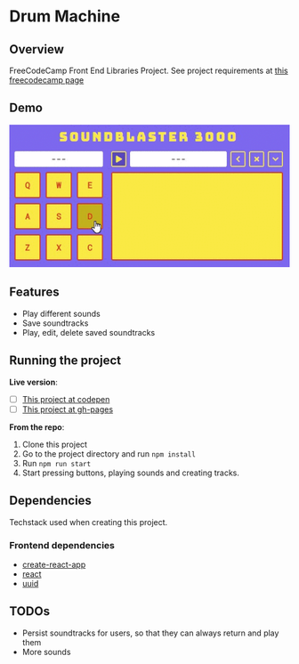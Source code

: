 # Drum Machine

## Overview

FreeCodeCamp Front End Libraries Project. See project requirements at [this freecodecamp page](https://www.freecodecamp.org/learn/front-end-libraries/front-end-libraries-projects/build-a-drum-machine)

## Demo

![](https://github.com/gurugumawaru/FCC__drum_machine/blob/master/fcc_drummachine.gif)

## Features

- Play different sounds
- Save soundtracks
- Play, edit, delete saved soundtracks

## Running the project

**Live version**:

- [ ] [This project at codepen](https://codepen.io/GuRuGu/full/OgOvyL/)
- [ ] [This project at gh-pages](https://gurugumawaru.github.io/FCC_ticTacToe/#/)

**From the repo**:

1. Clone this project
2. Go to the project directory and run `npm install`
3. Run `npm run start`
4. Start pressing buttons, playing sounds and creating tracks.

## Dependencies

Techstack used when creating this project.

### Frontend dependencies

- [create-react-app](https://github.com/facebook/create-react-app)
- [react](https://reactjs.org/)
- [uuid](https://www.npmjs.com/package/uuid)

## TODOs

- Persist soundtracks for users, so that they can always return and play them
- More sounds
